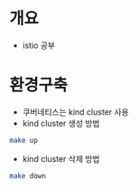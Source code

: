 # 개요
* istio 공부

# 환경구축
* 쿠버네티스는 kind cluster 사용
* kind cluster 생성 방법
```bash
make up
```

* kind cluster 삭제 방법
```bash
make down
```

